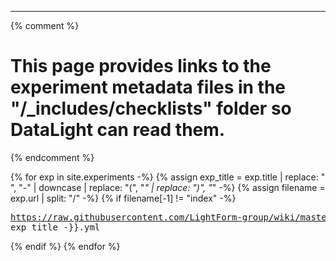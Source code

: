 ---
{% comment %} 
  # This page provides links to the experiment metadata files in the "/_includes/checklists" folder so DataLight can read them.
{% endcomment %} 

{% for exp in site.experiments -%}
  {% assign exp_title = exp.title | replace: " ", "-" | downcase | replace: "(", "_" | replace: ")", "_" -%}
  {% assign filename = exp.url | split: "/" -%}
  {% if filename[-1] != "index" -%}
    <pre>https://raw.githubusercontent.com/LightForm-group/wiki/master/_includes/checklists/{{ exp_title -}}.yml</pre>
  {% endif %}
{% endfor %}